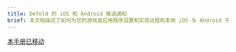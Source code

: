 ```yaml
---
title: Defold 的 iOS 和 Android 推送通知
brief: 本文档描述了如何为您的游戏或应用程序设置和实现远程和本地 iOS 与 Android 平台的推送通知。
---
```


[本手册已移动](/extension-push)